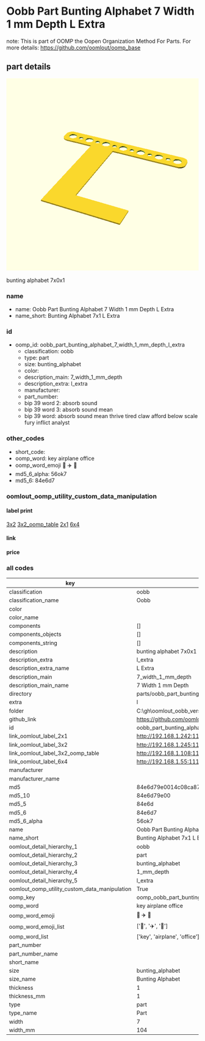 # Oobb Part Bunting Alphabet 7 Width 1 mm Depth L Extra  

note: This is part of OOMP the Oopen Organization Method For Parts. For more details: https://github.com/oomlout/oomp_base

##  part details
  

[![](3dpr.png)](3dpr.png)

bunting alphabet 7x0x1



### name
* name: Oobb Part Bunting Alphabet 7 Width 1 mm Depth L Extra
* name_short: Bunting Alphabet 7x1 L Extra
### id
* oomp_id: oobb_part_bunting_alphabet_7_width_1_mm_depth_l_extra
  * classification: oobb
  * type: part
  * size: bunting_alphabet
  * color: 
  * description_main: 7_width_1_mm_depth
  * description_extra: l_extra
  * manufacturer: 
  * part_number: 
  * bip 39 word 2: absorb sound
  * bip 39 word 3: absorb sound mean
  * bip 39 word: absorb sound mean thrive tired claw afford below scale fury inflict analyst

### other_codes
* short_code: 
* oomp_word: key airplane office
* oomp_word_emoji :key: :airplane: :office:
* md5_6_alpha: 56ok7
* md5_6: 84e6d7






### oomlout_oomp_utility_custom_data_manipulation
#### label print
[3x2](http://192.168.1.245:1112/?label=oomp%2056ok7)
[3x2_oomp_table](http://192.168.1.108:1112/?label=oomp%2056ok7)
[2x1](http://192.168.1.242:1112/?label=oomp%2056ok7)
[6x4](http://192.168.1.55:1112/?label=oomp%2056ok7)    

#### link

                              

#### price







### all codes 
| key | value |  
| --- | --- |  
| classification | oobb |  
| classification_name | Oobb |  
| color |  |  
| color_name |  |  
| components | [] |  
| components_objects | [] |  
| components_string | [] |  
| description | bunting alphabet 7x0x1 |  
| description_extra | l_extra |  
| description_extra_name | L Extra |  
| description_main | 7_width_1_mm_depth |  
| description_main_name | 7 Width 1 mm Depth |  
| directory | parts/oobb_part_bunting_alphabet_7_width_1_mm_depth_l_extra |  
| extra | l |  
| folder | C:\gh\oomlout_oobb_version_4_generated_parts\things\oobb_part_bunting_alphabet_7_width_1_mm_depth_l_extra |  
| github_link | https://github.com/oomlout/oomlout_oomp_part_src/tree/main/parts/oobb_part_bunting_alphabet_7_width_1_mm_depth_l_extra |  
| id | oobb_part_bunting_alphabet_7_width_1_mm_depth_l_extra |  
| link_oomlout_label_2x1 | http://192.168.1.242:1112/?label=oomp%2056ok7 |  
| link_oomlout_label_3x2 | http://192.168.1.245:1112/?label=oomp%2056ok7 |  
| link_oomlout_label_3x2_oomp_table | http://192.168.1.108:1112/?label=oomp%2056ok7 |  
| link_oomlout_label_6x4 | http://192.168.1.55:1112/?label=oomp%2056ok7 |  
| manufacturer |  |  
| manufacturer_name |  |  
| md5 | 84e6d79e0014c08ca8715e1313b3f006 |  
| md5_10 | 84e6d79e00 |  
| md5_5 | 84e6d |  
| md5_6 | 84e6d7 |  
| md5_6_alpha | 56ok7 |  
| name | Oobb Part Bunting Alphabet 7 Width 1 mm Depth L Extra |  
| name_short | Bunting Alphabet 7x1 L Extra |  
| oomlout_detail_hierarchy_1 | oobb |  
| oomlout_detail_hierarchy_2 | part |  
| oomlout_detail_hierarchy_3 | bunting_alphabet |  
| oomlout_detail_hierarchy_4 | 1_mm_depth |  
| oomlout_detail_hierarchy_5 | l_extra |  
| oomlout_oomp_utility_custom_data_manipulation | True |  
| oomp_key | oomp_oobb_part_bunting_alphabet_7_width_1_mm_depth_l_extra |  
| oomp_word | key airplane office |  
| oomp_word_emoji | :key: :airplane: :office: |  
| oomp_word_emoji_list | [':key:', ':airplane:', ':office:'] |  
| oomp_word_list | ['key', 'airplane', 'office'] |  
| part_number |  |  
| part_number_name |  |  
| short_name |  |  
| size | bunting_alphabet |  
| size_name | Bunting Alphabet |  
| thickness | 1 |  
| thickness_mm | 1 |  
| type | part |  
| type_name | Part |  
| width | 7 |  
| width_mm | 104 |  

